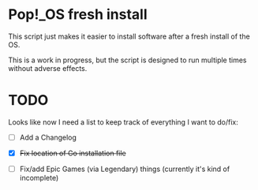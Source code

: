 # Pop!_OS fresh install

This script just makes it easier to install software after a fresh install of the OS.

This is a work in progress, but the script is designed to run multiple times without adverse effects.

# TODO

Looks like now I need a list to keep track of everything I want to do/fix:

- [ ] Add a Changelog
- [X] ~~Fix location of Go installation file~~
- [ ] Fix/add Epic Games (via Legendary) things (currently it's kind of incomplete)

